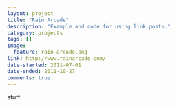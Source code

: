 ```yaml
---
layout: project
title: "Rain Arcade"
description: "Example and code for using link posts." 
category: projects
tags: []
image:
  feature: rain-arcade.png
link: http://www.rainarcade.com/
date-started: 2011-07-01
date-ended: 2011-10-27
comments: true
---
```


stuff.